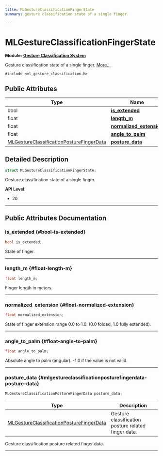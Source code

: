 ```yaml
---
title: MLGestureClassificationFingerState
summary: gesture classification state of a single finger. 

---
```


# MLGestureClassificationFingerState

**Module:** **[Gesture Classification System](/api-ref/api/Modules/group___gesture_classification/group___gesture_classification.md)**



Gesture classification state of a single finger.  [More...](#detailed-description)


`#include <ml_gesture_classification.h>`

## Public Attributes

| Type           | Name           |
| -------------- | -------------- |
| bool | **[is_extended](/api-ref/api/Modules/group___gesture_classification/struct_m_l_gesture_classification_finger_state.md#bool-is-extended)**  |
| float | **[length_m](/api-ref/api/Modules/group___gesture_classification/struct_m_l_gesture_classification_finger_state.md#float-length-m)**  |
| float | **[normalized_extension](/api-ref/api/Modules/group___gesture_classification/struct_m_l_gesture_classification_finger_state.md#float-normalized-extension)**  |
| float | **[angle_to_palm](/api-ref/api/Modules/group___gesture_classification/struct_m_l_gesture_classification_finger_state.md#float-angle-to-palm)**  |
| [MLGestureClassificationPostureFingerData](/api-ref/api/Modules/group___gesture_classification/struct_m_l_gesture_classification_posture_finger_data.md) | **[posture_data](/api-ref/api/Modules/group___gesture_classification/struct_m_l_gesture_classification_finger_state.md#mlgestureclassificationposturefingerdata-posture-data)**  |

## Detailed Description

```cpp
struct MLGestureClassificationFingerState;
```

Gesture classification state of a single finger. 




**API Level:**
  * 20




-----------
## Public Attributes Documentation

### is_extended {#bool-is-extended}

```cpp
bool is_extended;
```


State of finger. 





-----------

### length_m {#float-length-m}

```cpp
float length_m;
```


Finger length in meters. 





-----------

### normalized_extension {#float-normalized-extension}

```cpp
float normalized_extension;
```


State of finger extension range 0.0 to 1.0. (0.0 folded, 1.0 fully extended). 





-----------

### angle_to_palm {#float-angle-to-palm}

```cpp
float angle_to_palm;
```


Absolute angle to palm (angular). -1.0 if the value is not valid. 





-----------

### posture_data {#mlgestureclassificationposturefingerdata-posture-data}

```cpp
MLGestureClassificationPostureFingerData posture_data;
```



| Type | Description |
|--|--|
| [MLGestureClassificationPostureFingerData](/api-ref/api/Modules/group___gesture_classification/struct_m_l_gesture_classification_posture_finger_data.md) | Gesture classification posture related finger data.  |


Gesture classification posture related finger data. 





-----------

